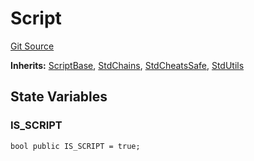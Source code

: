 # Script
[Git Source](https://github.com/metacontract/mc/blob/df7a49283d8212c99bebd64a186325e91d34c075/resources/devkit/api-reference/Flattened.sol)

**Inherits:**
[ScriptBase](/resources/devkit/api-reference/Flattened.sol/abstract.ScriptBase), [StdChains](/resources/devkit/api-reference/Flattened.sol/abstract.StdChains), [StdCheatsSafe](/resources/devkit/api-reference/Flattened.sol/abstract.StdCheatsSafe), [StdUtils](/resources/devkit/api-reference/Flattened.sol/abstract.StdUtils)


## State Variables
### IS_SCRIPT

```solidity
bool public IS_SCRIPT = true;
```


